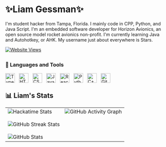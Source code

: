 # ✨Liam Gessman✨

I'm student hacker from Tampa, Florida. I mainly code in CPP, Python, and Java Script. I'm an embedded software developer for Horizon Avionics, an open source model rocket avionics non-profit. I'm currently learning Java and Autohotkey, or AHK. My username just about everywhere is Stars.

[![Website Views](https://img.shields.io/badge/dynamic/json?color=ff6e96&label=Website%20Views&query=value&url=https%3A%2F%2Fapi.countapi.xyz%2Fhit%2Fstarsonmars%2Fvisits)](https://starsonmars.space)




##

### 🧰 Languages and Tools
<img align="left" alt="TypeScript" width="30px" style="padding-right:10px;" src="https://cdn.jsdelivr.net/gh/devicons/devicon/icons/typescript/typescript-plain.svg" />
<img align="left" alt="HTML" width="30px" style="padding-right:10px;" src="https://cdn.jsdelivr.net/gh/devicons/devicon/icons/html5/html5-plain.svg" />
<img align="left" alt="CSS" width="30px" style="padding-right:10px;" src="https://cdn.jsdelivr.net/gh/devicons/devicon/icons/css3/css3-plain.svg" />
<img align="left" alt="JavaScript" width="30px" style="padding-right:10px;" src="https://cdn.jsdelivr.net/gh/devicons/devicon/icons/javascript/javascript-plain.svg" />
<img align="left" alt="React" width="30px" style="padding-right:10px;" src="https://cdn.jsdelivr.net/gh/devicons/devicon/icons/react/react-original.svg" />
<img align="left" alt="Python" width="30px" style="padding-right:10px;" src="https://cdn.jsdelivr.net/gh/devicons/devicon/icons/python/python-plain.svg" />
<img align="left" alt="C++" width="30px" style="padding-right:10px;" src="https://cdn.jsdelivr.net/gh/devicons/devicon/icons/cplusplus/cplusplus-line.svg" />
<img align="left" alt="GitHub" width="30px" style="padding-right:10px;" src="https://cdn.jsdelivr.net/gh/devicons/devicon/icons/github/github-original.svg" />
<br />

#

  <summary><h2>📊 Liam's Stats</h2></summary>

<table>
  <tr>
    <td rowspan="3" style="vertical-align: top;">
      <img src="https://github-readme-stats.hackclub.dev/api/wakatime?username=757&api_domain=hackatime.hackclub.com&&custom_title=Hackatime+Stats&layout=compact&cache_seconds=0&langs_count=8&theme=dracula" alt="Hackatime Stats" /><br /><br />
      <img src="https://github-readme-streak-stats.herokuapp.com/?user=starry-liam&theme=dracula&hide_border=false" alt="GitHub Streak Stats" /><br /><br />
      <img src="https://github-readme-stats.vercel.app/api?username=starry-liam&theme=dracula&show_icons=true&hide_border=false&count_private=true" alt="GitHub Stats" />
    </td>
    <td style="vertical-align: top;">
      <img src="https://github-readme-activity-graph.vercel.app/graph?username=starry-liam&bg_color=282a36&color=9fa9ca&line=ff6e96&point=8ab39a&area=true&hide_border=true" alt="GitHub Activity Graph" />
    </td>
  </tr>
</table>